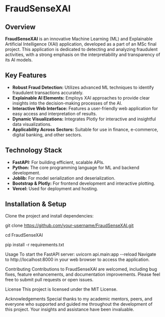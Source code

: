 # FraudSenseXAI

## Overview
**FraudSenseXAI** is an innovative Machine Learning (ML) and Explainable Artificial Intelligence (XAI) application, developed as a part of an MSc final project. This application is dedicated to detecting and analyzing fraudulent activities, with a strong emphasis on the interpretability and transparency of its AI models.

## Key Features
- **Robust Fraud Detection:** Utilizes advanced ML techniques to identify fraudulent transactions accurately.
- **Explainable AI Elements:** Employs XAI approaches to provide clear insights into the decision-making processes of the AI.
- **Interactive Web Interface:** Features a user-friendly web application for easy access and interpretation of results.
- **Dynamic Visualizations:** Integrates Plotly for interactive and insightful data visualizations.
- **Applicability Across Sectors:** Suitable for use in finance, e-commerce, digital banking, and other sectors.

## Technology Stack
- **FastAPI:** For building efficient, scalable APIs.
- **Python:** The core programming language for ML and backend development.
- **Joblib:** For model serialization and deserialization.
- **Bootstrap & Plotly:** For frontend development and interactive plotting.
- **Vercel:** Used for deployment and hosting.

## Installation & Setup
Clone the project and install dependencies:

git clone https://github.com/your-username/FraudSenseXAI.git

cd FraudSenseXAI

pip install -r requirements.txt



Usage
To start the FastAPI server:
uvicorn api.main:app --reload
Navigate to http://localhost:8000 in your web browser to access the application.

Contributing
Contributions to FraudSenseXAI are welcomed, including bug fixes, feature enhancements, and documentation improvements. Please feel free to submit pull requests or open issues.

License
This project is licensed under the MIT License.

Acknowledgements
Special thanks to my academic mentors, peers, and everyone who supported and guided me throughout the development of this project. Your insights and assistance have been invaluable.
